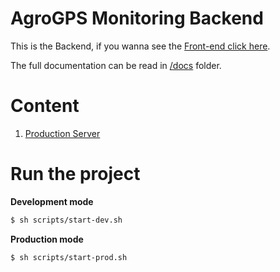 # AgroGPS Monitoring Backend

This is the Backend, if you wanna see the [Front-end click here](https://github.com/boobo94/agrogps-monitoring-web).

The full documentation can be read in [/docs](https://github.com/boobo94/agrogps-monitoring-backend/tree/main/docs) folder.

# Content

1. [Production Server](https://github.com/boobo94/agrogps-monitoring-backend/blob/main/docs/production-server.md)

# Run the project

**Development mode**

```sh
$ sh scripts/start-dev.sh
```

**Production mode**

```sh
$ sh scripts/start-prod.sh
```
